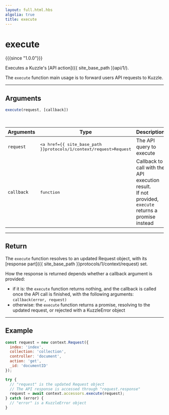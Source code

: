 ```yaml
---
layout: full.html.hbs
algolia: true
title: execute
---
```


# execute

{{{since "1.0.0"}}}

Executes a Kuzzle's [API action]({{ site_base_path }}api/1/).

The `execute` function main usage is to forward users API requests to Kuzzle.

---

## Arguments

```js
execute(request, [callback])
```
<br/>

| Arguments | Type | Description |
|-----------|------|-------------|
| `request` | <pre><a href={{ site_base_path }}protocols/1/context/request>Request</a></pre> | The API query to execute |
| `callback` | <pre>function</pre> | Callback to call with the API execution result.<br/>If not provided, `execute` returns a promise instead |

---

## Return

The `execute` function resolves to an updated Request object, with its [response part]({{ site_base_path }}protocols/1/context/request) set.

How the response is returned depends whether a callback argument is provided:

* if it is: the `execute` function returns nothing, and the callback is called once the API call is finished, with the following arguments: `callback(error, request)`
* otherwise: the `execute` function returns a promise, resolving to the updated request, or rejected with a KuzzleError object

---

## Example

```js
const request = new context.Request({
  index: 'index',
  collection: 'collection',
  controller: 'document',
  action: 'get',
  _id: 'documentID'
});

try {
  // "request" is the updated Request object
  // The API response is accessed through "request.response"
  request = await context.accessors.execute(request);
} catch (error) {
  // "error" is a KuzzleError object
}
```
